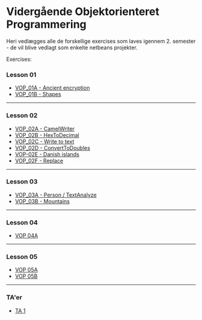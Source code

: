 # Vidergående Objektorienteret Programmering  
Heri vedlægges alle de forskellige exercises som laves igennem 2. semester - de vil blive vedlagt som enkelte netbeans projekter.
  
Exercises:
### Lesson 01
- [VOP_01A - Ancient encryption](https://github.com/SBangslund/VOP_Exercises/tree/master/VOP_01)
- [VOP_01B - Shapes](https://github.com/SBangslund/VOP_Exercises/tree/master/VOP_01B)

---
### Lesson 02
- [VOP_02A - CamelWriter](https://github.com/SBangslund/VOP_Exercises/tree/master/VOP_02A/VOP_02A)
- [VOP_02B - HexToDecimal](https://github.com/SBangslund/VOP_Exercises/tree/master/VOP_02B)
- [VOP_02C - Write to text](https://github.com/SBangslund/VOP_Exercises/tree/master/VOP_02C)
- [VOP_02D - ConvertToDoubles](https://github.com/SBangslund/VOP_Exercises/tree/master/VOP_02D)
- [VOP-02E - Danish islands](https://github.com/SBangslund/VOP_Exercises/tree/master/VOP_02E)
- [VOP_02F - Replace](https://github.com/SBangslund/VOP_Exercises/tree/master/VOP_02F)

---
### Lesson 03
- [VOP_03A - Person / TextAnalyze](https://github.com/SBangslund/VOP_Exercises/tree/master/VOP_03A/src)
- [VOP_03B - Mountains](https://github.com/SBangslund/VOP_Exercises/tree/master/VOP_03B)

---
### Lesson 04
- [VOP 04A](https://github.com/SBangslund/VOP_Exercises/tree/master/VOP_04A)

---
### Lesson 05
- [VOP 05A](https://github.com/SBangslund/VOP_Exercises/tree/master/VOP_05A)
- [VOP 05B](https://github.com/SBangslund/VOP_Exercises/tree/master/VOP_05B)

---
### TA'er
- [TA 1](https://github.com/SBangslund/VOP_Exercises/tree/master/saban17_TA_1)
